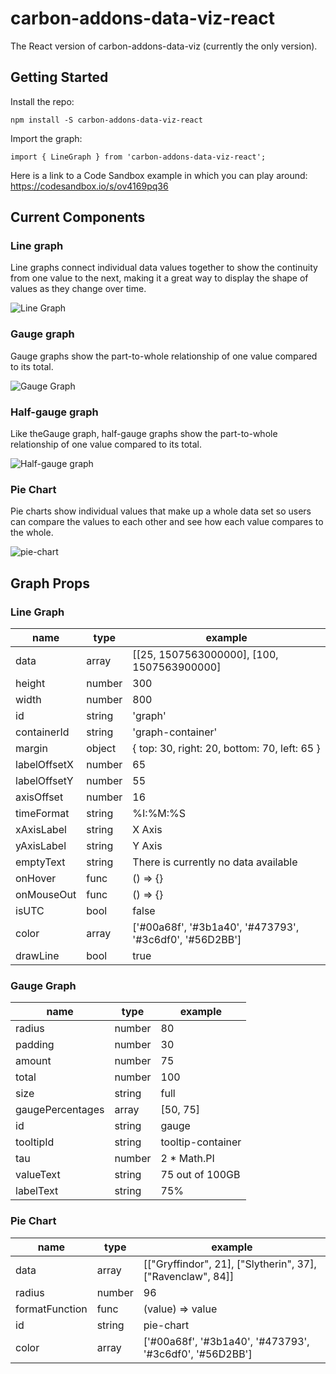 # carbon-addons-data-viz-react

The React version of carbon-addons-data-viz (currently the only version).

## Getting Started

Install the repo:

`npm install -S carbon-addons-data-viz-react`

Import the graph:

`import { LineGraph } from 'carbon-addons-data-viz-react';`

Here is a link to a Code Sandbox example in which you can play around: https://codesandbox.io/s/ov4169pq36

## Current Components
### Line graph

Line graphs connect individual data values together to show the continuity from one value to the next, making it a great way to display the shape of values as they change over time.

![Line Graph](https://media.giphy.com/media/3ov9jNSQ7FXUb887za/giphy.gif)

### Gauge graph

Gauge graphs show the part-to-whole relationship of one value compared to its total.

![Gauge Graph](https://media.giphy.com/media/l378e0OVWmRGwemS4/giphy.gif)


### Half-gauge graph

Like theGauge graph, half-gauge graphs show the part-to-whole relationship of one value compared to its total.

![Half-gauge graph](https://media.giphy.com/media/3ov9jGlqJBneVSHQ1a/giphy.gif)

### Pie Chart

Pie charts show individual values that make up a whole data set so users can compare the values to each other and see how each value compares to the whole.

![pie-chart](https://i.imgur.com/OPTrLKk.png)

## Graph Props
### Line Graph

| name         | type   | example                                                    |
|--------------|--------|------------------------------------------------------------|
| data         | array  | [[25, 1507563000000], [100, 1507563900000]                 |
| height       | number | 300                                                        |
| width        | number | 800                                                        |
| id           | string | 'graph'                                                    |
| containerId  | string | 'graph-container'                                          |
| margin       | object | { top: 30, right: 20, bottom: 70, left: 65 }               |
| labelOffsetX | number | 65                                                         |
| labelOffsetY | number | 55                                                         |
| axisOffset   | number | 16                                                         |
| timeFormat   | string | %I:%M:%S                                                   |
| xAxisLabel   | string | X Axis                                                     |
| yAxisLabel   | string | Y Axis                                                     |
| emptyText    | string | There is currently no data available                       |
| onHover      | func   | () => {}                                                   |
| onMouseOut   | func   | () => {}                                                   |
| isUTC        | bool   | false                                                      |
| color        | array  | ['#00a68f', '#3b1a40', '#473793', '#3c6df0', '#56D2BB']    |
| drawLine     | bool   | true                                                       |

### Gauge Graph
| name             | type   | example           |
|------------------|--------|-------------------|
| radius           | number | 80                |
| padding          | number | 30                |
| amount           | number | 75                |
| total            | number | 100               |
| size             | string | full              |
| gaugePercentages | array  | [50, 75]          |
| id               | string | gauge             |
| tooltipId        | string | tooltip-container |
| tau              | number | 2 * Math.PI       |
| valueText        | string | 75 out of 100GB   |
| labelText        | string | 75%               |

### Pie Chart

| name           | type   | example                                                    |
|----------------|--------|------------------------------------------------------------|
| data           | array  | [["Gryffindor", 21], ["Slytherin", 37], ["Ravenclaw", 84]] |
| radius         | number | 96                                                         |
| formatFunction | func   | (value) => value                                           |
| id             | string | pie-chart                                                  |
| color          | array  | ['#00a68f', '#3b1a40', '#473793', '#3c6df0', '#56D2BB']    |
